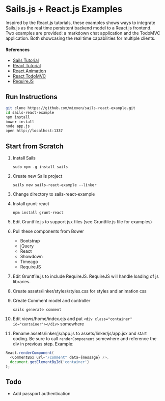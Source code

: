 # Sails.js + React.js Examples

Inspired by the React.js tutorials, these examples shows ways to integrate Sails.js as the real time persistent backend model to a React.js frontend. Two examples are provided: a markdown chat application and the TodoMVC application. Both showcasing the real time capabilities for multiple clients.

#### References
* [Sails Tutorial](https://www.youtube.com/watch?v=uxojCaDSyZA)
* [React Tutorial](http://facebook.github.io/react/docs/tutorial.html)
* [React Animation](http://facebook.github.io/react/docs/animation.html)
* [React TodoMVC](https://github.com/tastejs/todomvc/tree/gh-pages/architecture-examples/react)
* [RequireJS](http://requirejs.org/)

## Run Instructions

```bash
git clone https://github.com/mixxen/sails-react-example.git
cd sails-react-example
npm install
bower install
node app.js
open http://localhost:1337
```

## Start from Scratch
1. Install Sails

   ```
   sudo npm -g install sails
   ```

2. Create new Sails project

   ```
   sails new sails-react-example --linker
   ```

3. Change directory to sails-react-example

4. Install grunt-react

   ```
   npm install grunt-react
   ```

4. Edit Gruntfile.js to support jsx files (see Gruntfile.js file for examples)

5. Pull these components from Bower
   * Bootstrap
   * jQuery
   * React
   * Showdown
   * Timeago
   * RequireJS

6. Edit Gruntfile.js to include RequireJS. RequireJS will handle loading of js libraries.

7. Create assets/linker/styles/styles.css for styles and animation css 

8. Create Comment model and controller

   ```
   sails generate comment
   ```
9. Edit views/home/index.ejs and put ```<div class="container" id="container"></div>``` somewhere

10. Rename assets/linker/js/app.js to assets/linker/js/app.jsx and start coding. Be sure to call ```renderCompoenent``` somewhere and reference the div in previous step. Example:

   ```javascript
   React.renderComponent(
     <CommentBox url="/comment" data={message} />,
     document.getElementById('container')
   );
   ```

## Todo

* Add passport authentication
